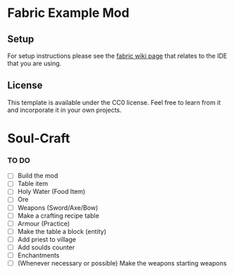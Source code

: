 # Fabric Example Mod

## Setup

For setup instructions please see the [fabric wiki page](https://fabricmc.net/wiki/tutorial:setup) that relates to the IDE that you are using.

## License

This template is available under the CC0 license. Feel free to learn from it and incorporate it in your own projects.
# Soul-Craft

### TO DO

- [ ] Build the mod
- [ ] Table item
- [ ] Holy Water (Food Item)
- [ ] Ore
- [ ] Weapons (Sword/Axe/Bow)
- [ ] Make a crafting recipe table
- [ ] Armour (Practice)
- [ ] Make the table a block (entity)
- [ ] Add priest to village
- [ ] Add soulds counter
- [ ] Enchantments
- [ ] (Whenever necessary or possible) Make the weapons starting weapons
